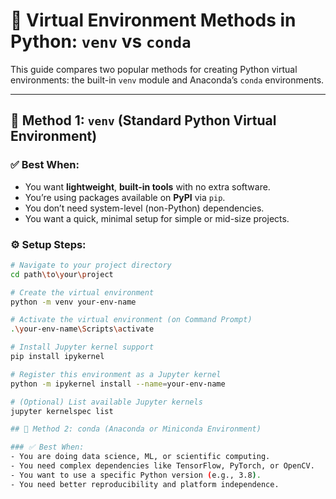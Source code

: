 # 🐍 Virtual Environment Methods in Python: `venv` vs `conda`

This guide compares two popular methods for creating Python virtual environments: the built-in `venv` module and Anaconda’s `conda` environments.

---

## 🔹 Method 1: `venv` (Standard Python Virtual Environment)

### ✅ Best When:
- You want **lightweight**, **built-in tools** with no extra software.
- You’re using packages available on **PyPI** via `pip`.
- You don’t need system-level (non-Python) dependencies.
- You want a quick, minimal setup for simple or mid-size projects.

### ⚙️ Setup Steps:
```bash
# Navigate to your project directory
cd path\to\your\project

# Create the virtual environment
python -m venv your-env-name

# Activate the virtual environment (on Command Prompt)
.\your-env-name\Scripts\activate

# Install Jupyter kernel support
pip install ipykernel

# Register this environment as a Jupyter kernel
python -m ipykernel install --name=your-env-name

# (Optional) List available Jupyter kernels
jupyter kernelspec list

## 🔹 Method 2: conda (Anaconda or Miniconda Environment)

### ✅ Best When:
- You are doing data science, ML, or scientific computing.
- You need complex dependencies like TensorFlow, PyTorch, or OpenCV.
- You want to use a specific Python version (e.g., 3.8).
- You need better reproducibility and platform independence.